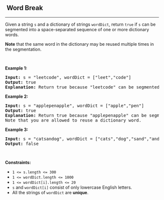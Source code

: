 <h2>  Word Break</h2><hr><div style="user-select: auto;"><p style="user-select: auto;">Given a string <code style="user-select: auto;">s</code> and a dictionary of strings <code style="user-select: auto;">wordDict</code>, return <code style="user-select: auto;">true</code> if <code style="user-select: auto;">s</code> can be segmented into a space-separated sequence of one or more dictionary words.</p>

<p style="user-select: auto;"><strong style="user-select: auto;">Note</strong> that the same word in the dictionary may be reused multiple times in the segmentation.</p>

<p style="user-select: auto;">&nbsp;</p>
<p style="user-select: auto;"><strong style="user-select: auto;">Example 1:</strong></p>

<pre style="user-select: auto;"><strong style="user-select: auto;">Input:</strong> s = "leetcode", wordDict = ["leet","code"]
<strong style="user-select: auto;">Output:</strong> true
<strong style="user-select: auto;">Explanation:</strong> Return true because "leetcode" can be segmented as "leet code".
</pre>

<p style="user-select: auto;"><strong style="user-select: auto;">Example 2:</strong></p>

<pre style="user-select: auto;"><strong style="user-select: auto;">Input:</strong> s = "applepenapple", wordDict = ["apple","pen"]
<strong style="user-select: auto;">Output:</strong> true
<strong style="user-select: auto;">Explanation:</strong> Return true because "applepenapple" can be segmented as "apple pen apple".
Note that you are allowed to reuse a dictionary word.
</pre>

<p style="user-select: auto;"><strong style="user-select: auto;">Example 3:</strong></p>

<pre style="user-select: auto;"><strong style="user-select: auto;">Input:</strong> s = "catsandog", wordDict = ["cats","dog","sand","and","cat"]
<strong style="user-select: auto;">Output:</strong> false
</pre>

<p style="user-select: auto;">&nbsp;</p>
<p style="user-select: auto;"><strong style="user-select: auto;">Constraints:</strong></p>

<ul style="user-select: auto;">
	<li style="user-select: auto;"><code style="user-select: auto;">1 &lt;= s.length &lt;= 300</code></li>
	<li style="user-select: auto;"><code style="user-select: auto;">1 &lt;= wordDict.length &lt;= 1000</code></li>
	<li style="user-select: auto;"><code style="user-select: auto;">1 &lt;= wordDict[i].length &lt;= 20</code></li>
	<li style="user-select: auto;"><code style="user-select: auto;">s</code> and <code style="user-select: auto;">wordDict[i]</code> consist of only lowercase English letters.</li>
	<li style="user-select: auto;">All the strings of <code style="user-select: auto;">wordDict</code> are <strong style="user-select: auto;">unique</strong>.</li>
</ul>
</div>